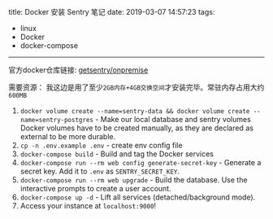 title: Docker 安装 Sentry 笔记
date: 2019-03-07 14:57:23
tags:
- linux
- Docker
- docker-compose

---

官方docker仓库链接: [getsentry/onpremise](https://github.com/getsentry/onpremise)

需要资源： 我这边是用了至少`2GB内存+4GB交换空间`才安装完毕。常驻内存占用大约`600MB`

1. `docker volume create --name=sentry-data && docker volume create --name=sentry-postgres` - Make our local database and sentry volumes
    Docker volumes have to be created manually, as they are declared as external to be more durable.
2. `cp -n .env.example .env` - create env config file
3. `docker-compose build` - Build and tag the Docker services
4. `docker-compose run --rm web config generate-secret-key` - Generate a secret key.
    Add it to `.env` as `SENTRY_SECRET_KEY`.
5. `docker-compose run --rm web upgrade` - Build the database.
    Use the interactive prompts to create a user account.
6. `docker-compose up -d` - Lift all services (detached/background mode).
7. Access your instance at `localhost:9000`!
